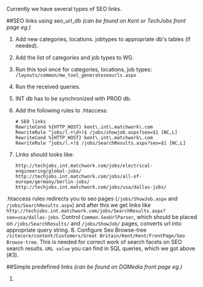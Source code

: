 Currently we have several types of SEO links.

##SEO links using seo\_url\_db
*(can be found on Kent or TechJobs front page eg.)*

1. Add new categories, locations. jobtypes to appropriate db&#39;s tables (if needed).
2. Add the list of categories and job types to WG.
3. Run this tool once for categories, locations, job types: `/layouts/common/mw_tool_generateseourls.aspx`
4. Run the received queries.
5. INT db has to be synchronized with PROD db.
6. Add the following rules to .htaccess:
   
   ```apacheconf
   # SEO links
   RewriteCond %{HTTP_HOST} kent\.int\.matchwork\.com
   RewriteRule ^jobs/(.+\d+)$ /jobs/showjob.aspx?seo=$1 [NC,L]
   RewriteCond %{HTTP_HOST} kent\.int\.matchwork\.com
   RewriteRule ^jobs/(.+)$ /jobs/SearchResults.aspx?seo=$1 [NC,L]
   ```
7. Links should looks like:
   ```
   http://techjobs.int.matchwork.com/jobs/electrical-engineering/global-jobs/
   http://techjobs.int.matchwork.com/jobs/all-of-europe/germany/berlin-jobs/
   http://techjobs.int.matchwork.com/jobs/usa/dallas-jobs/
   ```
.htaccess rules redirects you to seo pages (`/jobs/ShowJob.aspx` and `/jobs/SearchResults.aspx`) and after this we get links like `http://techjobs.int.matchwork.com/jobs/SearchResults.aspx?seo=usa/dallas-jobs`. Control `Common.SeoUrlParser`, which should be placed on `/jobs/SearchResults/` and `/jobs/ShowJob/` pages, converts url into appropriate query string.
8. Configure Seo Browse-tree `/sitecore/content/Customers/Great Britain/Kent/Kent/FrontPage/Seo Browse-tree`. This is needed for correct work of search facets on SEO search results. `URL value` you can find in SQL queries, which we got above (#3).


##Simple predefined links
*(can be found on DGMedia front page eg.)*

1. 
